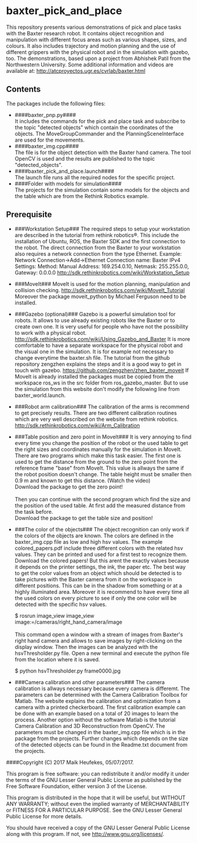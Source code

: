 # baxter_pick_and_place

This repository presents various demonstrations of pick and place tasks with the Baxter research robot. It contains object recognition and manipulation with different focus areas such as various shapes, sizes, and colours. It also includes trajectory and motion planning and the use of different grippers with the physical robot and in the simulation with gazebo, too. The demonstrations, based upon a project from Abhishek Patil from the Northwestern University. Some additional information and videos are available at: <http://atcproyectos.ugr.es/cvrlab/baxter.html>

## Contents
The packages include the following files:
   * ####baxter_pnp.py####<br />
   It includes the commands for the pick and place task and subscribe to the topic "detected objects" which contain the coordinates of the objects. The MoveGroupCommander and the PlanningSceneInterface are used for the movements. 
   * ####baxter_img.cpp####<br />
   The file is for the object detection with the Baxter hand camera. The tool OpenCV is used and the results are published to the topic "detected_objects".
   * ####baxter_pick_and_place.launch####<br />
   The launch file runs all the required nodes for the specific project.
   * ####Folder with models for simulation####<br />
   The projects for the simulation contain some models for the objects and the table which are from the Rethink Robotics example.

## Prerequisite

* ###Workstation Setup###
The required steps to setup your workstation are described in the tutorial from rethink robotics®. This include the installation of Ubuntu, ROS, the Baxter SDK and the first connection to the robot. The direct connection from the Baxter to your workstation also requires a network connection from the type Ethernet.
Example: Network Connection->Add->Ethernet
Connection name: Baxter
IPv4 Settings: Method: Manual
Address: 169.254.0.10, Netmask: 255.255.0.0, Gateway: 0.0.0.0
    <http://sdk.rethinkrobotics.com/wiki/Workstation_Setup>
    
* ###MoveIt###
MoveIt is used for the motion planning, manipulation and collision checking.
    <http://sdk.rethinkrobotics.com/wiki/MoveIt_Tutorial>
    Moreover the package moveit_python by Michael Ferguson need to be installed.
    
* ###Gazebo (optional)###
Gazebo is a powerful simulation tool for robots. It allows to use already existing robots like the Baxter or to create own one. It is very useful for people who have not the possibility to work with a physical robot.
    <http://sdk.rethinkrobotics.com/wiki/Using_Gazebo_and_Baxter>
    It is more comfortable to have a separate workspace for the physical robot and the visual one in the simulation. It is for example not necessary to change everytime the baxter.sh file. The tutorial from the github repository zengzhen explains the steps and it is a good way to get in touch with gazebo.
    <https://github.com/zengzhen/zhen_baxter_moveit>
    If MoveIt is already installed the packages must be copied from the workspace ros_ws in the src folder from ros_gazebo_master. But to use the simulation from this website don't modify the following line from baxter_world.launch.
    <arg name="world_name" value="$(find baxter_gazebo)/worlds/baxter.world"/>
    
* ###Robot arm calibration###
The calibration of the arms is recommend to get precisely results. There are two different calibration routines which are very well described on the website from rethink robotics.
    <http://sdk.rethinkrobotics.com/wiki/Arm_Calibration>
    
* ###Table position and zero point in MoveIt###
It is very annoying to find every time you change the position of the robot or the used table to get the right sizes and coordinates manually for the simulation in MoveIt. There are two programs which make this task easier. The first one is used to get the distance from the ground to the zero point from the reference frame "base" from MoveIt. This value is allways the same if the robot position doesn't change. The table height must be smaller then 0.9 m and known to get this distance. (Watch the video)<br />
Download the package to get the zero point!<br /><br />
Then you can continue with the second program which find the size and the position of the used table. At first add the measured distance from the task before.<br />
    Download the package to get the table size and position!
    
* ###The color of the objects###
The object recognition can only work if the colors of the objects are known. The colors are defined in the baxter_img.cpp file as low and high hsv values. The example colored_papers.pdf include three different colors with the related hsv values. They can be printed and used for a first test to recognize them. Download the colored papers!
    But this arent the exactly values because it depends on the printer settings, the ink, the paper etc. The best way to get the color values from an object which should be detected is to take pictures with the Baxter camera from it on the workspace in different positions. This can be in the shadow from something or at a highly illuminated area. Moreover it is recommend to have every time all the used colors on every picture to see if only the one color will be detected with the specific hsv values.

    $ rosrun image_view image_view image:=/cameras/right_hand_camera/image<br /><br />
This command open a window with a stream of images from Baxter's right hand camera and allows to save images by right-clicking on the display window.
    Then the images can be analyzed with the hsvThresholder.py file. Open a new terminal and execute the python file from the location where it is saved.

    $ python hsvThresholder.py frame0000.jpg
    
* ###Camera calibration and other parameters###
The camera calibration is allways necessary because every camera is differemt. The parameters can be determined with the Camera Calibration Toolbox for Matlab. The website explains the calibration and optimization from a camera with a printed checkerboard. The first calibration example can be done with an example based on a total of 20 images to learn the process. Another option without the software Matlab is the tutorial Camera Calibration and 3D Reconstruction from OpenCV. The parameters must be changed in the baxter_img.cpp file which is in the package from the projects. Further changes which depends on the size of the detected objects can be found in the Readme.txt document from the projects.


####Copyright (C) 2017 Maik Heufekes, 05/07/2017.

This program is free software: you can redistribute it and/or modify it under the terms of the GNU Lesser General Public License as published by the Free Software Foundation, either version 3 of the License.

This program is distributed in the hope that it will be useful, but WITHOUT ANY WARRANTY; without even the implied warranty of MERCHANTABILITY or FITNESS FOR A PARTICULAR PURPOSE. See the GNU Lesser General Public License for more details.

You should have received a copy of the GNU Lesser General Public License along with this program. If not, see <http://www.gnu.org/licenses/>.
